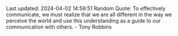 Last updated: 2024-04-02 14:59:51
Random Quote: To effectively communicate, we must realize that we are all different in the way we perceive the world and use this understanding as a guide to our communication with others. - Tony Robbins